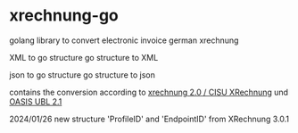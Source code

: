 # xrechnung-go
golang library to convert electronic invoice german xrechnung 

XML to go structure
go structure to XML

json to go structure
go structure to json

contains the conversion according to [xrechnung 2.0 / CISU XRechnung](https://www.verband-e-rechnung.org/xrechnung/) und [OASIS UBL 2.1](https://docs.oasis-open.org/ubl/os-UBL-2.1/UBL-2.1.html#T-INVOICE) 


2024/01/26
 new structure 'ProfileID' and 'EndpointID' from XRechnung 3.0.1